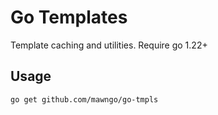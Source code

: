# Go Templates

Template caching and utilities. Require go 1.22+

## Usage

```shell
go get github.com/mawngo/go-tmpls
```
